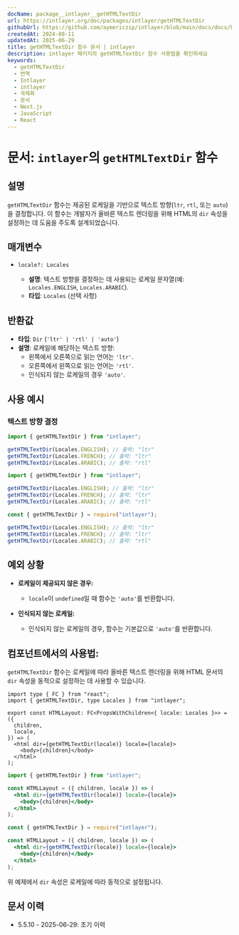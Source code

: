 ```yaml
---
docName: package__intlayer__getHTMLTextDir
url: https://intlayer.org/doc/packages/intlayer/getHTMLTextDir
githubUrl: https://github.com/aymericzip/intlayer/blob/main/docs/docs/ko/packages/intlayer/getHTMLTextDir.md
createdAt: 2024-08-11
updatedAt: 2025-06-29
title: getHTMLTextDir 함수 문서 | intlayer
description: intlayer 패키지의 getHTMLTextDir 함수 사용법을 확인하세요
keywords:
  - getHTMLTextDir
  - 번역
  - Intlayer
  - intlayer
  - 국제화
  - 문서
  - Next.js
  - JavaScript
  - React
---
```


# 문서: `intlayer`의 `getHTMLTextDir` 함수

## 설명

`getHTMLTextDir` 함수는 제공된 로케일을 기반으로 텍스트 방향(`ltr`, `rtl`, 또는 `auto`)을 결정합니다. 이 함수는 개발자가 올바른 텍스트 렌더링을 위해 HTML의 `dir` 속성을 설정하는 데 도움을 주도록 설계되었습니다.

## 매개변수

- `locale?: Locales`

  - **설명**: 텍스트 방향을 결정하는 데 사용되는 로케일 문자열(예: `Locales.ENGLISH`, `Locales.ARABIC`).
  - **타입**: `Locales` (선택 사항)

## 반환값

- **타입**: `Dir` (`'ltr' | 'rtl' | 'auto'`)
- **설명**: 로케일에 해당하는 텍스트 방향:
  - 왼쪽에서 오른쪽으로 읽는 언어는 `'ltr'`.
  - 오른쪽에서 왼쪽으로 읽는 언어는 `'rtl'`.
  - 인식되지 않는 로케일의 경우 `'auto'`.

## 사용 예시

### 텍스트 방향 결정

```typescript codeFormat="typescript"
import { getHTMLTextDir } from "intlayer";

getHTMLTextDir(Locales.ENGLISH); // 출력: "ltr"
getHTMLTextDir(Locales.FRENCH); // 출력: "ltr"
getHTMLTextDir(Locales.ARABIC); // 출력: "rtl"
```

```javascript codeFormat="esm"
import { getHTMLTextDir } from "intlayer";

getHTMLTextDir(Locales.ENGLISH); // 출력: "ltr"
getHTMLTextDir(Locales.FRENCH); // 출력: "ltr"
getHTMLTextDir(Locales.ARABIC); // 출력: "rtl"
```

```javascript codeFormat="commonjs"
const { getHTMLTextDir } = require("intlayer");

getHTMLTextDir(Locales.ENGLISH); // 출력: "ltr"
getHTMLTextDir(Locales.FRENCH); // 출력: "ltr"
getHTMLTextDir(Locales.ARABIC); // 출력: "rtl"
```

## 예외 상황

- **로케일이 제공되지 않은 경우:**

  - `locale`이 `undefined`일 때 함수는 `'auto'`를 반환합니다.

- **인식되지 않는 로케일:**
  - 인식되지 않는 로케일의 경우, 함수는 기본값으로 `'auto'`를 반환합니다.

## 컴포넌트에서의 사용법:

`getHTMLTextDir` 함수는 로케일에 따라 올바른 텍스트 렌더링을 위해 HTML 문서의 `dir` 속성을 동적으로 설정하는 데 사용할 수 있습니다.

```tsx codeFormat="typescript"
import type { FC } from "react";
import { getHTMLTextDir, type Locales } from "intlayer";

export const HTMLLayout: FC<PropsWithChildren<{ locale: Locales }>> = ({
  children,
  locale,
}) => (
  <html dir={getHTMLTextDir(locale)} locale={locale}>
    <body>{children}</body>
  </html>
);
```

```jsx codeFormat="esm"
import { getHTMLTextDir } from "intlayer";

const HTMLLayout = ({ children, locale }) => (
  <html dir={getHTMLTextDir(locale)} locale={locale}>
    <body>{children}</body>
  </html>
);
```

```jsx codeFormat="commonjs"
const { getHTMLTextDir } = require("intlayer");

const HTMLLayout = ({ children, locale }) => (
  <html dir={getHTMLTextDir(locale)} locale={locale}>
    <body>{children}</body>
  </html>
);
```

위 예제에서 `dir` 속성은 로케일에 따라 동적으로 설정됩니다.

## 문서 이력

- 5.5.10 - 2025-06-29: 초기 이력
